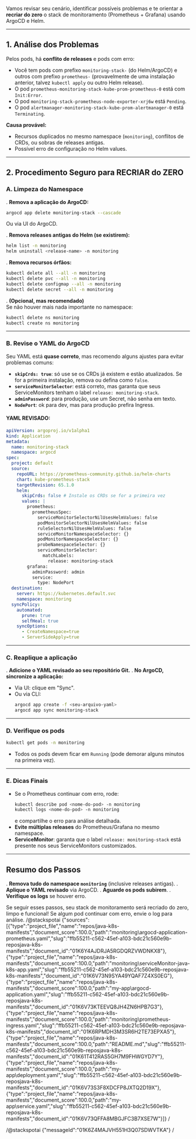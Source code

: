 Vamos revisar seu cenário, identificar possíveis problemas e te orientar a **recriar do zero** o stack de monitoramento (Prometheus + Grafana) usando ArgoCD e Helm.

---

## 1. **Análise dos Problemas**

Pelos pods, há **conflito de releases** e pods com erro:

- Você tem pods com prefixo `monitoring-stack-` (do Helm/ArgoCD) e outros com prefixo `prometheus-` (provavelmente de uma instalação anterior, talvez `kubectl apply` ou outro Helm release).
- O pod `prometheus-monitoring-stack-kube-prom-prometheus-0` está com `Init:Error`.
- O pod `monitoring-stack-prometheus-node-exporter-xrj6w` está `Pending`.
- O pod `alertmanager-monitoring-stack-kube-prom-alertmanager-0` está `Terminating`.

**Causa provável:**
- Recursos duplicados no mesmo namespace (`monitoring`), conflitos de CRDs, ou sobras de releases antigas.
- Possível erro de configuração no Helm values.

---

## 2. **Procedimento Seguro para RECRIAR do ZERO**

### **A. Limpeza do Namespace**

. **Remova a aplicação do ArgoCD:**
   ```sh
   argocd app delete monitoring-stack --cascade
   ```
Ou via UI do ArgoCD.

. **Remova releases antigas do Helm (se existirem):**
   ```sh
   helm list -n monitoring
   helm uninstall <release-name> -n monitoring
   ```

. **Remova recursos órfãos:**
   ```sh
   kubectl delete all --all -n monitoring
   kubectl delete pvc --all -n monitoring
   kubectl delete configmap --all -n monitoring
   kubectl delete secret --all -n monitoring
   ```

. **(Opcional, mas recomendado)**  
Se não houver mais nada importante no namespace:
   ```sh
   kubectl delete ns monitoring
   kubectl create ns monitoring
   ```

---

### **B. Revise o YAML do ArgoCD**

Seu YAML está **quase correto**, mas recomendo alguns ajustes para evitar problemas comuns:

- **`skipCrds: true`**: só use se os CRDs já existem e estão atualizados. Se for a primeira instalação, remova ou defina como `false`.
- **`serviceMonitorSelector`**: está correto, mas garanta que seus ServiceMonitors tenham o label `release: monitoring-stack`.
- **`adminPassword`**: para produção, use um Secret, não senha em texto.
- **`NodePort`**: ok para dev, mas para produção prefira Ingress.

#### **YAML REVISADO:**

```yaml
apiVersion: argoproj.io/v1alpha1
kind: Application
metadata:
  name: monitoring-stack
  namespace: argocd
spec:
  project: default
  source:
    repoURL: https://prometheus-community.github.io/helm-charts
    chart: kube-prometheus-stack
    targetRevision: 65.1.0
    helm:
      skipCrds: false # Instale os CRDs se for a primeira vez
      values: |
        prometheus:
          prometheusSpec:
            serviceMonitorSelectorNilUsesHelmValues: false
            podMonitorSelectorNilUsesHelmValues: false
            ruleSelectorNilUsesHelmValues: false
            serviceMonitorNamespaceSelector: {}
            podMonitorNamespaceSelector: {}
            probeNamespaceSelector: {}
            serviceMonitorSelector:
              matchLabels:
                release: monitoring-stack
        grafana:
          adminPassword: admin
          service:
            type: NodePort
  destination:
    server: https://kubernetes.default.svc
    namespace: monitoring
  syncPolicy:
    automated:
      prune: true
      selfHeal: true
    syncOptions:
      - CreateNamespace=true
      - ServerSideApply=true
```

---

### **C. Reaplique a aplicação**

. **Adicione o YAML revisado ao seu repositório Git.**
. **No ArgoCD, sincronize a aplicação:**
- Via UI: clique em "Sync".
- Ou via CLI:
  ```sh
  argocd app create -f <seu-arquivo-yaml>
  argocd app sync monitoring-stack
  ```

---

### **D. Verifique os pods**

```sh
kubectl get pods -n monitoring
```
- Todos os pods devem ficar em `Running` (pode demorar alguns minutos na primeira vez).

---

### **E. Dicas Finais**

- Se o Prometheus continuar com erro, rode:
  ```sh
  kubectl describe pod <nome-do-pod> -n monitoring
  kubectl logs <nome-do-pod> -n monitoring
  ```
  e compartilhe o erro para análise detalhada.
- **Evite múltiplas releases** do Prometheus/Grafana no mesmo namespace.
- **ServiceMonitor**: garanta que o label `release: monitoring-stack` está presente nos seus ServiceMonitors customizados.

---

## **Resumo dos Passos**

. **Remova tudo do namespace `monitoring`** (inclusive releases antigas).
. **Aplique o YAML revisado** via ArgoCD.
. **Aguarde os pods subirem**.
. **Verifique os logs** se houver erro.

Se seguir esses passos, seu stack de monitoramento será recriado do zero, limpo e funcional! Se algum pod continuar com erro, envie o log para análise.
/@stackspotai {"sources":[{"type":"project_file","name":"repos/java-k8s-manifests","document_score":100.0,"path":"monitoring\\argocd-application-prometheus.yaml","slug":"ffb55211-c562-45ef-a103-bdc21c560e9b-reposjava-k8s-manifests","document_id":"01K6Y4AJDRJA5RGDQRZVWDNKX8"},{"type":"project_file","name":"repos/java-k8s-manifests","document_score":100.0,"path":"monitoring\\serviceMonitor-java-k8s-app.yaml","slug":"ffb55211-c562-45ef-a103-bdc21c560e9b-reposjava-k8s-manifests","document_id":"01K6V73N9SYA49YQAF7Z4XS0EG"},{"type":"project_file","name":"repos/java-k8s-manifests","document_score":100.0,"path":"my-app\\argocd-application.yaml","slug":"ffb55211-c562-45ef-a103-bdc21c560e9b-reposjava-k8s-manifests","document_id":"01K6V73KTEEVQ8JH4ZN6HPB7G3"},{"type":"project_file","name":"repos/java-k8s-manifests","document_score":100.0,"path":"monitoring\\prometheus-ingress.yaml","slug":"ffb55211-c562-45ef-a103-bdc21c560e9b-reposjava-k8s-manifests","document_id":"01K6RPMDH3M3SR6H2TE73EPXA5"},{"type":"project_file","name":"repos/java-k8s-manifests","document_score":100.0,"path":"README.md","slug":"ffb55211-c562-45ef-a103-bdc21c560e9b-reposjava-k8s-manifests","document_id":"01K61T412RAS5GH7M9FHWGYD7Y"},{"type":"project_file","name":"repos/java-k8s-manifests","document_score":100.0,"path":"my-app\\deployment.yaml","slug":"ffb55211-c562-45ef-a103-bdc21c560e9b-reposjava-k8s-manifests","document_id":"01K6V73S3F8XDCFP8JXTQ2D19X"},{"type":"project_file","name":"repos/java-k8s-manifests","document_score":100.0,"path":"my-app\\service.yaml","slug":"ffb55211-c562-45ef-a103-bdc21c560e9b-reposjava-k8s-manifests","document_id":"01K6V73QFFA8MBGJFC3B7XSE7W"}]} /

/@stackspotai {"messageId":"01K6Z4MAJVH551H3Q07SDWVTKA"} /
